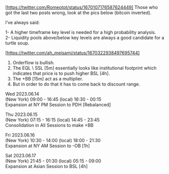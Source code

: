 [https://twitter.com/Romeotpt/status/1670107176587624449]
Those who got the last two posts wrong, look at the pics below (bitcoin inverted). 

I’ve always said:

1- A higher timeframe key level is needed for a high probability analysis.  
2- Liquidity pools above/below key levels are always a good candidate for a turtle soup.




[https://twitter.com/ah_meisami/status/1670322938497695744]  

1. Orderflow is bullish.  
2. The EQL \ SSL [5m] essentially looks like institutional footprint which indicates that price is to push higher BSL [4h].    
3. The +BB [15m] act as a multiplier.   
4. But in order to do that it has to come back to discount range.  


Wed 2023.06.14   
(New York) 09:00 - 16:45 (local) 16:30 - 00:15   
Expansion at NY PM Session to PDH [Rebalanced]  


Thu 2023.06.15  
(New York) 07:15 - 16:15 (local) 14:45 - 23:45   
Consolidation in All Sessions to make +BB  

Fri 2023.06.16  
(New York) 10:30 - 14:00 (local) 18:00 - 21:30   
Expansion at NY AM Session to -OB [1h]  

Sat 2023.06.17  
(New York) 21:45 - 01:30 (local) 05:15 - 09:00   
Expansion at Asian Session to BSL [4h]  